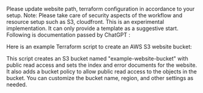 
Please update website path, terraform configuration in accordance to your setup.
Note: Please take care of security aspects of the workflow and resource setup such as S3, cloudfront. This is an experimental implementation. It can only provide a template as a suggestive start.
Following is documentation passed by ChatGPT : 


Here is an example Terraform script to create an AWS S3 website bucket:



This script creates an S3 bucket named "example-website-bucket" with public read access and sets the index and error documents for the website. It also adds a bucket policy to allow public read access to the objects in the bucket. You can customize the bucket name, region, and other settings as needed.